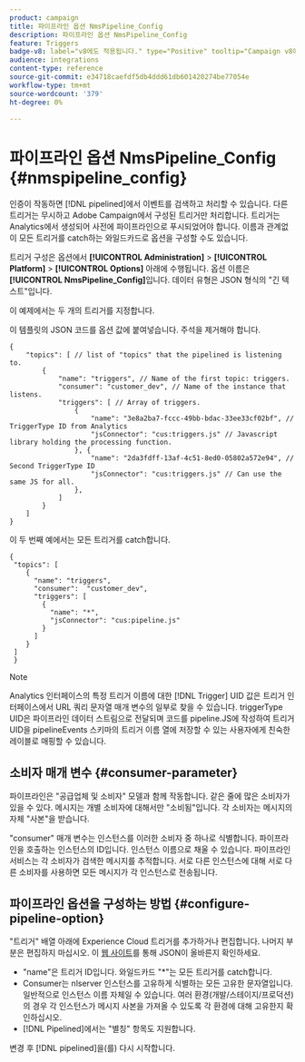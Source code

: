 ```yaml
---
product: campaign
title: 파이프라인 옵션 NmsPipeline_Config
description: 파이프라인 옵션 NmsPipeline_Config
feature: Triggers
badge-v8: label="v8에도 적용됩니다." type="Positive" tooltip="Campaign v8에도 적용됩니다."
audience: integrations
content-type: reference
source-git-commit: e34718caefdf5db4ddd61db601420274be77054e
workflow-type: tm+mt
source-wordcount: '379'
ht-degree: 0%

---
```



# 파이프라인 옵션 NmsPipeline_Config {#nmspipeline_config}



인증이 작동하면 [!DNL pipelined]에서 이벤트를 검색하고 처리할 수 있습니다. 다른 트리거는 무시하고 Adobe Campaign에서 구성된 트리거만 처리합니다. 트리거는 Analytics에서 생성되어 사전에 파이프라인으로 푸시되었어야 합니다.
이름과 관계없이 모든 트리거를 catch하는 와일드카드로 옵션을 구성할 수도 있습니다.

트리거 구성은 옵션에서 **[!UICONTROL Administration]** > **[!UICONTROL Platform]** > **[!UICONTROL Options]** 아래에 수행됩니다. 옵션 이름은 **[!UICONTROL NmsPipeline_Config]**&#x200B;입니다. 데이터 유형은 JSON 형식의 &quot;긴 텍스트&quot;입니다.

이 예제에서는 두 개의 트리거를 지정합니다.

이 템플릿의 JSON 코드를 옵션 값에 붙여넣습니다. 주석을 제거해야 합니다.

```
{
    "topics": [ // list of "topics" that the pipelined is listening to.
        {
            "name": "triggers", // Name of the first topic: triggers.
            "consumer": "customer_dev", // Name of the instance that listens. 
            "triggers": [ // Array of triggers. 
                {
                    "name": "3e8a2ba7-fccc-49bb-bdac-33ee33cf02bf", // TriggerType ID from Analytics 
                    "jsConnector": "cus:triggers.js" // Javascript library holding the processing function.
                }, {
                    "name": "2da3fdff-13af-4c51-8ed0-05802a572e94", // Second TriggerType ID 
                    "jsConnector": "cus:triggers.js" // Can use the same JS for all.
                },
            ]
        }
    ]
}
```

이 두 번째 예에서는 모든 트리거를 catch합니다.

```
{
 "topics": [
    {
      "name": "triggers",
      "consumer":  "customer_dev",
      "triggers": [
        {
          "name": "*",
          "jsConnector": "cus:pipeline.js"
        }
      ]
    }
 ]
 }
```

>[!NOTE]
>
>Analytics 인터페이스의 특정 트리거 이름에 대한 [!DNL Trigger] UID 값은 트리거 인터페이스에서 URL 쿼리 문자열 매개 변수의 일부로 찾을 수 있습니다. triggerType UID은 파이프라인 데이터 스트림으로 전달되며 코드를 pipeline.JS에 작성하여 트리거 UID을 pipelineEvents 스키마의 트리거 이름 열에 저장할 수 있는 사용자에게 친숙한 레이블로 매핑할 수 있습니다.

## 소비자 매개 변수 {#consumer-parameter}

파이프라인은 &quot;공급업체 및 소비자&quot; 모델과 함께 작동합니다. 같은 줄에 많은 소비자가 있을 수 있다. 메시지는 개별 소비자에 대해서만 &quot;소비됨&quot;입니다. 각 소비자는 메시지의 자체 &quot;사본&quot;을 받습니다.

&quot;consumer&quot; 매개 변수는 인스턴스를 이러한 소비자 중 하나로 식별합니다. 파이프라인을 호출하는 인스턴스의 ID입니다. 인스턴스 이름으로 채울 수 있습니다. 파이프라인 서비스는 각 소비자가 검색한 메시지를 추적합니다. 서로 다른 인스턴스에 대해 서로 다른 소비자를 사용하면 모든 메시지가 각 인스턴스로 전송됩니다.

## 파이프라인 옵션을 구성하는 방법 {#configure-pipeline-option}

&quot;트리거&quot; 배열 아래에 Experience Cloud 트리거를 추가하거나 편집합니다. 나머지 부분은 편집하지 마십시오.
이 [웹 사이트](https://jsonlint.com/)를 통해 JSON이 올바른지 확인하세요.

* &quot;name&quot;은 트리거 ID입니다. 와일드카드 &quot;*&quot;는 모든 트리거를 catch합니다.
* Consumer는 nlserver 인스턴스를 고유하게 식별하는 모든 고유한 문자열입니다. 일반적으로 인스턴스 이름 자체일 수 있습니다. 여러 환경(개발/스테이지/프로덕션)의 경우 각 인스턴스가 메시지 사본을 가져올 수 있도록 각 환경에 대해 고유한지 확인하십시오.
* [!DNL Pipelined]에서는 &quot;별칭&quot; 항목도 지원합니다.

변경 후 [!DNL pipelined]을(를) 다시 시작합니다.
